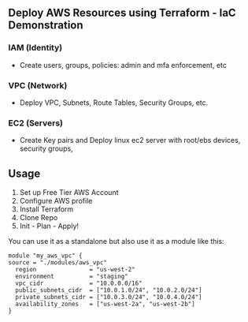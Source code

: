 <!-- ABOUT THE PROJECT -->
## Deploy AWS Resources using Terraform - IaC Demonstration

### IAM (Identity)
- Create users, groups, policies: admin and mfa enforcement, etc

### VPC (Network)
- Deploy VPC, Subnets, Route Tables, Security Groups, etc.

### EC2 (Servers)
- Create Key pairs and Deploy linux ec2 server with root/ebs devices, security groups, 

<!-- USAGE EXAMPLES -->
## Usage
1. Set up Free Tier AWS Account
2. Configure AWS profile
2. Install Terraform
3. Clone Repo
4. Init - Plan - Apply!

You can use it as a standalone but also use it as a module like this:

```
module "my_aws_vpc" {
source = "./modules/aws_vpc"
  region               = "us-west-2"
  environment          = "staging"
  vpc_cidr             = "10.0.0.0/16"
  public_subnets_cidr  = ["10.0.1.0/24", "10.0.2.0/24"]
  private_subnets_cidr = ["10.0.3.0/24", "10.0.4.0/24"]
  availability_zones   = ["us-west-2a", "us-west-2b"]
}
```
